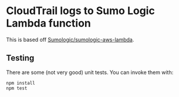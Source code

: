 # CloudTrail logs to Sumo Logic Lambda function

This is based off [Sumologic/sumologic-aws-lambda](https://github.com/SumoLogic/sumologic-aws-lambda).

## Testing

There are some (not very good) unit tests. You can invoke them with:

```
npm install
npm test
```
